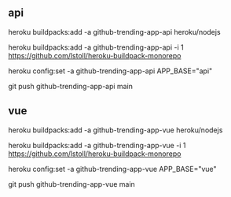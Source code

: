 ## api

heroku buildpacks:add -a github-trending-app-api heroku/nodejs

heroku buildpacks:add -a github-trending-app-api -i 1 https://github.com/lstoll/heroku-buildpack-monorepo

heroku config:set -a github-trending-app-api APP_BASE="api"

git push github-trending-app-api main

## vue

heroku buildpacks:add -a github-trending-app-vue heroku/nodejs

heroku buildpacks:add -a github-trending-app-vue -i 1 https://github.com/lstoll/heroku-buildpack-monorepo

heroku config:set -a github-trending-app-vue APP_BASE="vue"

git push github-trending-app-vue main
